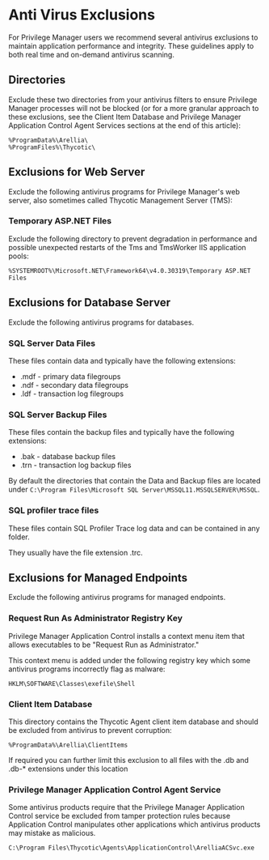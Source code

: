 [title]: # (Anti Virus Exclusions)
[tags]: # (recommendation)
[priority]: # (502)
# Anti Virus Exclusions

For Privilege Manager users we recommend several antivirus exclusions to maintain application performance and integrity. These guidelines apply to both real time and on-demand antivirus scanning.

## Directories

Exclude these two directories from your antivirus filters to ensure Privilege Manager processes will not be blocked (or for a more granular approach to these exclusions, see the Client Item Database and Privilege Manager Application Control Agent Services sections at the end of this article):

```
%ProgramData%\Arellia\
%ProgramFiles%\Thycotic\
```

## Exclusions for Web Server

Exclude the following antivirus programs for Privilege Manager's web server, also sometimes called Thycotic Management Server (TMS):

### Temporary ASP.NET Files
Exclude the following directory to prevent degradation in performance and possible unexpected restarts of the Tms and TmsWorker IIS application pools:

`%SYSTEMROOT%\Microsoft.NET\Framework64\v4.0.30319\Temporary ASP.NET Files`

## Exclusions for Database Server

Exclude the following antivirus programs for databases.

### SQL Server Data Files

These files contain data and typically have the following extensions:

* .mdf - primary data filegroups
* .ndf - secondary data filegroups
* .ldf - transaction log filegroups

### SQL Server Backup Files

These files contain the backup files and typically have the following extensions:

* .bak - database backup files
* .trn - transaction log backup files

By default the directories that contain the Data and Backup files are located under `C:\Program Files\Microsoft SQL Server\MSSQL11.MSSQLSERVER\MSSQL`.

### SQL profiler trace files

These files contain SQL Profiler Trace log data and can be contained in any folder.

They usually have the file extension .trc.

## Exclusions for Managed Endpoints

Exclude the following antivirus programs for managed endpoints.

### Request Run As Administrator Registry Key

Privilege Manager Application Control installs a context menu item that allows executables to be "Request Run as Administrator."

This context menu is added under the following registry key which some antivirus programs incorrectly flag as malware:

`HKLM\SOFTWARE\Classes\exefile\Shell`

### Client Item Database

This directory contains the Thycotic Agent client item database and should be excluded from antivirus to prevent corruption:

`%ProgramData%\Arellia\ClientItems`

If required you can further limit this exclusion to all files with the .db and .db-* extensions under this location

### Privilege Manager Application Control Agent Service

Some antivirus products require that the Privilege Manager Application Control service be excluded from tamper protection rules because Application Control manipulates other applications which antivirus products may mistake as malicious.

`C:\Program Files\Thycotic\Agents\ApplicationControl\ArelliaACSvc.exe`
